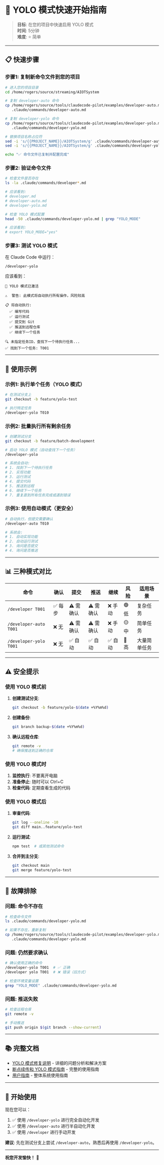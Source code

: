 # 🚀 YOLO 模式快速开始指南

> **目标**: 在您的项目中快速启用 YOLO 模式  
> **时间**: 5分钟  
> **难度**: ⭐ 简单

---

## 📋 快速步骤

### 步骤1: 复制新命令文件到您的项目

```bash
# 进入您的项目目录
cd /home/rogers/source/streaming/AIOTSystem

# 复制 developer-auto 命令
cp /home/rogers/source/tools/claudecode-pilot/examples/developer-auto.md.template \
   .claude/commands/developer-auto.md

# 复制 developer-yolo 命令
cp /home/rogers/source/tools/claudecode-pilot/examples/developer-yolo.md.template \
   .claude/commands/developer-yolo.md

# 替换项目名称占位符
sed -i 's/{{PROJECT_NAME}}/AIOTSystem/g' .claude/commands/developer-auto.md
sed -i 's/{{PROJECT_NAME}}/AIOTSystem/g' .claude/commands/developer-yolo.md

echo "✅ 命令文件已复制并配置完成"
```

### 步骤2: 验证命令文件

```bash
# 检查文件是否存在
ls -la .claude/commands/developer*.md

# 应该看到:
# developer.md
# developer-auto.md
# developer-yolo.md

# 检查 YOLO 模式配置
head -50 .claude/commands/developer-yolo.md | grep "YOLO_MODE"

# 应该看到:
# export YOLO_MODE="yes"
```

### 步骤3: 测试 YOLO 模式

在 Claude Code 中运行：

```
/developer-yolo
```

应该看到：

```
🚀 YOLO 模式已激活

⚠️  警告: 此模式将自动执行所有操作，风险较高

📋 将自动执行:
  ✅ 编写代码
  ✅ 运行测试
  ✅ 提交到 Git
  ✅ 推送到远程仓库
  ✅ 继续下一个任务

🔍 未指定任务ID，查找下一个待执行任务...
✅ 找到下一个任务: T001
```

---

## 🎯 使用示例

### 示例1: 执行单个任务（YOLO 模式）

```bash
# 在测试分支上
git checkout -b feature/yolo-test

# 执行特定任务
/developer-yolo T010
```

### 示例2: 批量执行所有剩余任务

```bash
# 创建测试分支
git checkout -b feature/batch-development

# 启动 YOLO 模式（自动查找下一个任务）
/developer-yolo

# 系统会自动:
# 1. 找到下一个待执行任务
# 2. 实现功能
# 3. 运行测试
# 4. 提交代码
# 5. 推送到远程
# 6. 继续下一个任务
# 7. 重复直到所有任务完成或遇到错误
```

### 示例3: 使用自动模式（更安全）

```bash
# 自动执行，但提交需要确认
/developer-auto T010

# 系统会:
# 1. 自动实现功能
# 2. 自动运行测试
# 3. 询问是否提交
# 4. 询问是否推送
```

---

## 📊 三种模式对比

| 命令 | 确认 | 提交 | 推送 | 继续 | 风险 | 适用场景 |
|------|------|------|------|------|------|---------|
| `/developer T001` | ✅ 每步 | ⚠️ 需确认 | ⚠️ 需确认 | ❌ 手动 | 🟢 低 | 复杂任务 |
| `/developer-auto T001` | ❌ 无 | ⚠️ 需确认 | ⚠️ 需确认 | ❌ 手动 | 🟡 中 | 简单任务 |
| `/developer-yolo T001` | ❌ 无 | ✅ 自动 | ✅ 自动 | ✅ 自动 | 🔴 高 | 大量简单任务 |

---

## ⚠️ 安全提示

### 使用 YOLO 模式前

1. **创建测试分支**:
   ```bash
   git checkout -b feature/yolo-$(date +%Y%m%d)
   ```

2. **创建备份**:
   ```bash
   git branch backup-$(date +%Y%m%d)
   ```

3. **确认远程仓库**:
   ```bash
   git remote -v
   # 确保推送到正确的仓库
   ```

### 使用 YOLO 模式时

1. **监控执行**: 不要离开电脑
2. **准备停止**: 随时可以 Ctrl+C
3. **检查代码**: 定期查看生成的代码

### 使用 YOLO 模式后

1. **审查代码**:
   ```bash
   git log --oneline -10
   git diff main..feature/yolo-test
   ```

2. **运行测试**:
   ```bash
   npm test  # 或其他测试命令
   ```

3. **合并到主分支**:
   ```bash
   git checkout main
   git merge feature/yolo-test
   ```

---

## 🔧 故障排除

### 问题: 命令不存在

```bash
# 检查命令文件
ls .claude/commands/developer-yolo.md

# 如果不存在，重新复制
cp /home/rogers/source/tools/claudecode-pilot/examples/developer-yolo.md.template \
   .claude/commands/developer-yolo.md
```

### 问题: 仍然要求确认

```bash
# 确认使用正确的命令
/developer-yolo T001  # ✅ 正确
/developer yolo T001  # ❌ 错误（旧方式）

# 检查环境变量设置
grep "YOLO_MODE" .claude/commands/developer-yolo.md
```

### 问题: 推送失败

```bash
# 检查远程仓库
git remote -v

# 手动推送
git push origin $(git branch --show-current)
```

---

## 📚 完整文档

- [YOLO 模式修复说明](yolo-mode-fix.md) - 详细的问题分析和解决方案
- [断点续传和 YOLO 模式指南](resume-and-yolo-guide.md) - 完整的使用指南
- [用户指南](user-guide.md) - 整体系统使用指南

---

## 🎉 开始使用

现在您可以：

1. ✅ 使用 `/developer-yolo` 进行完全自动化开发
2. ✅ 使用 `/developer-auto` 进行半自动化开发
3. ✅ 使用 `/developer` 进行手动开发

**建议**: 先在测试分支上尝试 `/developer-auto`，熟悉后再使用 `/developer-yolo`。

---

**祝您开发愉快！** 🚀

